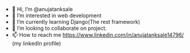 - 👋 Hi, I’m @anujatanksale
- 👀 I’m interested in web development
- 🌱 I’m currently learning Django(The rest framework)
- 💞️ I’m looking to collaborate on project.
- 📫 How to reach me https://www.linkedin.com/in/anujatanksale14796/ (my linkedIn profile)

<!---
anujatanksale/anujatanksale is a ✨ special ✨ repository because its `README.md` (this file) appears on your GitHub profile.
You can click the Preview link to take a look at your changes.
--->

